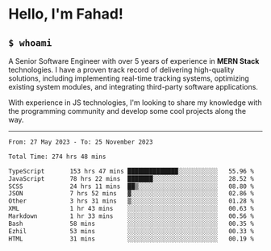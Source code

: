 <h1>Hello, I'm Fahad!</h1>

<h2><code>$ whoami</code></h2>

A Senior Software Engineer with over 5 years of experience in **MERN Stack** technologies. I have a proven track record of delivering high-quality solutions, including implementing real-time tracking systems, optimizing existing system modules, and integrating third-party software applications.

With experience in JS technologies, I'm looking to share my knowledge with the programming community and develop some cool projects along the way.

---

<!--START_SECTION:waka-->

```txt
From: 27 May 2023 - To: 25 November 2023

Total Time: 274 hrs 48 mins

TypeScript       153 hrs 47 mins ██████████████░░░░░░░░░░░   55.96 %
JavaScript       78 hrs 22 mins  ███████░░░░░░░░░░░░░░░░░░   28.52 %
SCSS             24 hrs 11 mins  ██▒░░░░░░░░░░░░░░░░░░░░░░   08.80 %
JSON             7 hrs 52 mins   ▓░░░░░░░░░░░░░░░░░░░░░░░░   02.86 %
Other            3 hrs 31 mins   ▒░░░░░░░░░░░░░░░░░░░░░░░░   01.28 %
XML              1 hr 43 mins    ░░░░░░░░░░░░░░░░░░░░░░░░░   00.63 %
Markdown         1 hr 33 mins    ░░░░░░░░░░░░░░░░░░░░░░░░░   00.56 %
Bash             58 mins         ░░░░░░░░░░░░░░░░░░░░░░░░░   00.35 %
Ezhil            53 mins         ░░░░░░░░░░░░░░░░░░░░░░░░░   00.33 %
HTML             31 mins         ░░░░░░░░░░░░░░░░░░░░░░░░░   00.19 %
```

<!--END_SECTION:waka-->

<!--
**heyFahad/heyFahad** is a ✨ _special_ ✨ repository because its `README.md` (this file) appears on your GitHub profile.

Here are some ideas to get you started:

- 🔭 I’m currently working on ...
- 🌱 I’m currently learning ...
- 👯 I’m looking to collaborate on ...
- 🤔 I’m looking for help with ...
- 💬 Ask me about ...
- 📫 How to reach me: ...
- 😄 Pronouns: ...
- ⚡ Fun fact: ...
-->
